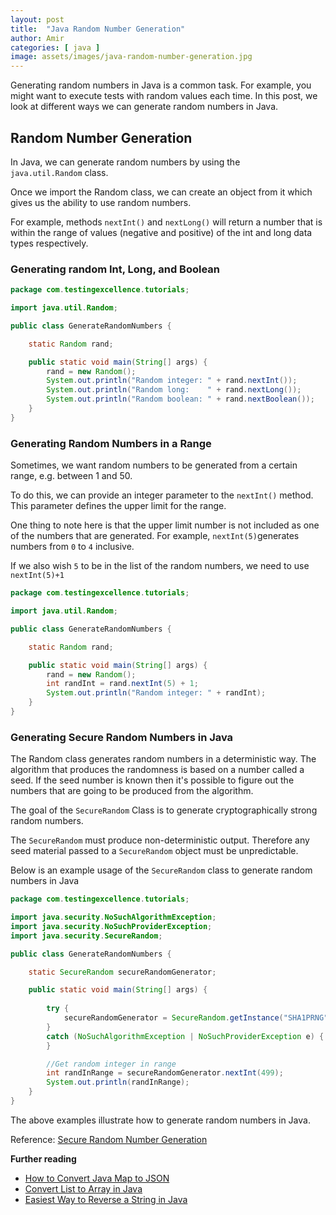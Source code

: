 ```yaml
---
layout: post
title:  "Java Random Number Generation"
author: Amir
categories: [ java ]
image: assets/images/java-random-number-generation.jpg
---
```


Generating random numbers in Java is a common task. For example, you might want to execute tests with random values each time. In this post, we look at different ways we can generate random numbers in Java.

<!--more-->

## Random Number Generation

In Java, we can generate random numbers by using the `java.util.Random` class.

Once we import the Random class, we can create an object from it which gives us the ability to use random numbers.

For example, methods `nextInt()` and `nextLong()` will return a number that is within the range of values (negative and positive) of the int and long data types respectively.

### Generating random Int, Long, and Boolean

```java
package com.testingexcellence.tutorials;

import java.util.Random;

public class GenerateRandomNumbers {

    static Random rand;

    public static void main(String[] args) {
        rand = new Random();
        System.out.println("Random integer: " + rand.nextInt());
        System.out.println("Random long:    " + rand.nextLong());
        System.out.println("Random boolean: " + rand.nextBoolean());
    }
}
```

### Generating Random Numbers in a Range

Sometimes, we want random numbers to be generated from a certain range, e.g. between 1 and 50.

To do this, we can provide an integer parameter to the `nextInt()` method. This parameter defines the upper limit for the range.

One thing to note here is that the upper limit number is not included as one of the numbers that are generated. For example, `nextInt(5)`generates numbers from `0` to `4` inclusive.

If we also wish `5` to be in the list of the random numbers, we need to use `nextInt(5)+1`

```java
package com.testingexcellence.tutorials;

import java.util.Random;

public class GenerateRandomNumbers {

    static Random rand;

    public static void main(String[] args) {
        rand = new Random();
        int randInt = rand.nextInt(5) + 1;
        System.out.println("Random integer: " + randInt);
    }
}
```

### Generating Secure Random Numbers in Java

The Random class generates random numbers in a deterministic way. The algorithm that produces the randomness is based on a number called a seed. If the seed number is known then it's possible to figure out the numbers that are going to be produced from the algorithm.

The goal of the `SecureRandom` Class is to generate cryptographically strong random numbers.

The `SecureRandom` must produce non-deterministic output. Therefore any seed material passed to a `SecureRandom` object must be unpredictable.

Below is an example usage of the `SecureRandom` class to generate random numbers in Java

```java
package com.testingexcellence.tutorials;

import java.security.NoSuchAlgorithmException;
import java.security.NoSuchProviderException;
import java.security.SecureRandom;

public class GenerateRandomNumbers {

    static SecureRandom secureRandomGenerator;

    public static void main(String[] args) {
        
        try {
            secureRandomGenerator = SecureRandom.getInstance("SHA1PRNG", "SUN");
        } 
        catch (NoSuchAlgorithmException | NoSuchProviderException e) {
        }

        //Get random integer in range
        int randInRange = secureRandomGenerator.nextInt(499);
        System.out.println(randInRange);
    }
}
```

The above examples illustrate how to generate random numbers in Java.

Reference: [Secure Random Number Generation](https://docs.oracle.com/javase/8/docs/api/java/security/SecureRandom.html)

**Further reading**

*   [How to Convert Java Map to JSON](https://www.testingexcellence.com/how-to-convert-java-map-to-json/)
*   [Convert List to Array in Java](https://www.testingexcellence.com/convert-list-to-array-in-java/)
*   [Easiest Way to Reverse a String in Java](https://www.testingexcellence.com/reverse-string-java/)